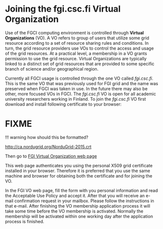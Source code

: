 # Joining the fgi.csc.fi Virtual Organization

Use of the FGCI computing environment is controlled through **Virtual
Organizations** (VO). A VO refers to group of users that utilize some
grid resource according to a set of resource sharing rules and
conditions. In turn, the grid resource providers use VOs to control the
access and usage of the grid resources. At a practical level, a
membership in a VO grants permission to use the grid resource. Virtual
Organizations are typically linked to a distinct set of grid resources
that are provided to some specific branch of science and/or geographical
region.

Currently all FGCI usage is controlled through the one VO called
*fgi.csc.fi*. This is the same VO that was previously used for FGI grid
and the name was preserved when FGCI was taken in use. In the future
there may also be other, more focused VOs in FGCI. The *fgi.csc.fi* VO
is open for all academic university researchers working in Finland. To
join the *fgi.csc.fi* VO first download and install following
certificate to your browser:

# FIXME

!!! warning
    how should this be formatted?

<span id="OBJ_PREFIX_DWT4379_com_zimbra_url" class="Object"
role="link"><span id="OBJ_PREFIX_DWT4398_com_zimbra_url"
class="Object-hover"
role="link"><http://ca.nordugrid.org/NorduGrid-2015.crt></span></span>

Then go to [FGI Virtual Organization web page](https://voms.fgi.csc.fi:8443/voms/fgi.csc.fi)

This web page authenticates you using the personal X509 grid certificate
installed in your browser. Therefore it is preferred that you use the
same machine and browser for obtaining both the certificate and for
joining the VO.

In the FGI VO web page, fill the form with you personal information and
read the Acceptable Use Policy and accept it. After that you will
receive an e-mail confirmation request in your mailbox. Please follow
the instructions in that e-mail. After finishing the VO membership
application process it will take some time before the VO membership is
activated. Normally the membership will be activated within one working
day after the application process is finished.


